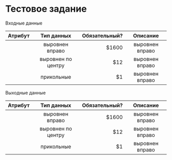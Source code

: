 # Тестовое задание
Входные данные

| Атрибут       | Тип данных         | Обязательный? | Описание |
| ------------- |:------------------:| -------------:|:--------:|
|               | выровнен вправо    | $1600 | выровнен вправо  |
|               | выровнен по центру |   $12 | выровнен вправо  |
|               | прикольные         |    $1 | выровнен вправо  |

Выходные данные

| Атрибут       | Тип данных         | Обязательный? | Описание |
| ------------- |:------------------:| -------------:|:--------:|
|               | выровнен вправо    | $1600 | выровнен вправо  |
|               | выровнен по центру |   $12 | выровнен вправо  |
|               | прикольные         |    $1 | выровнен вправо  |
